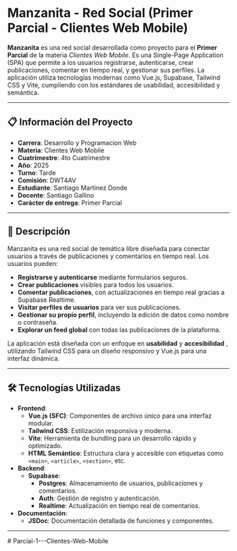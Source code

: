 # Manzanita - Red Social (Primer Parcial - Clientes Web Mobile)

**Manzanita** es una red social desarrollada como proyecto para el **Primer Parcial** de la materia *Clientes Web Mobile*. Es una Single-Page Application (SPA) que permite a los usuarios registrarse, autenticarse, crear publicaciones, comentar en tiempo real, y gestionar sus perfiles. La aplicación utiliza tecnologías modernas como Vue.js, Supabase, Tailwind CSS y Vite, cumpliendo con los estándares de usabilidad, accesibilidad y semántica.

---

## 📋 Información del Proyecto

- **Carrera**: Desarrollo y Programacion Web
- **Materia**: Clientes Web Mobile
- **Cuatrimestre**: 4to Cuatrimestre
- **Año**: 2025
- **Turno**: Tarde
- **Comisión**: DWT4AV
- **Estudiante**: Santiago Martinez Donde
- **Docente**: Santiago Gallino
- **Carácter de entrega**: Primer Parcial

---

## 🎯 Descripción

Manzanita es una red social de temática libre diseñada para conectar usuarios a través de publicaciones y comentarios en tiempo real. Los usuarios pueden:

- **Registrarse y autenticarse** mediante formularios seguros.
- **Crear publicaciones** visibles para todos los usuarios.
- **Comentar publicaciones**, con actualizaciones en tiempo real gracias a Supabase Realtime.
- **Visitar perfiles de usuarios** para ver sus publicaciones.
- **Gestionar su propio perfil**, incluyendo la edición de datos como nombre o contraseña.
- **Explorar un feed global** con todas las publicaciones de la plataforma.

La aplicación está diseñada con un enfoque en **usabilidad** y **accesibilidad** , utilizando Tailwind CSS para un diseño responsivo y Vue.js para una interfaz dinámica.

---

## 🛠 Tecnologías Utilizadas

- **Frontend**:
  - **Vue.js (SFC)**: Componentes de archivo único para una interfaz modular.
  - **Tailwind CSS**: Estilización responsiva y moderna.
  - **Vite**: Herramienta de bundling para un desarrollo rápido y optimizado.
  - **HTML Semántico**: Estructura clara y accesible con etiquetas como `<main>`, `<article>`, `<section>`, etc.
- **Backend**:
  - **Supabase**:
    - **Postgres**: Almacenamiento de usuarios, publicaciones y comentarios.
    - **Auth**: Gestión de registro y autenticación.
    - **Realtime**: Actualización en tiempo real de comentarios.
- **Documentación**:
  - **JSDoc**: Documentación detallada de funciones y componentes.

---

#   P a r c i a l - 1 - - - C l i e n t e s - W e b - M o b i l e  
 